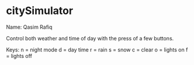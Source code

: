 # citySimulator
Name: Qasim Rafiq

Control both weather and time of day with the press of a few buttons.

Keys:
n = night mode
d = day time
r = rain
s = snow
c = clear
o = lights on
f = lights off



